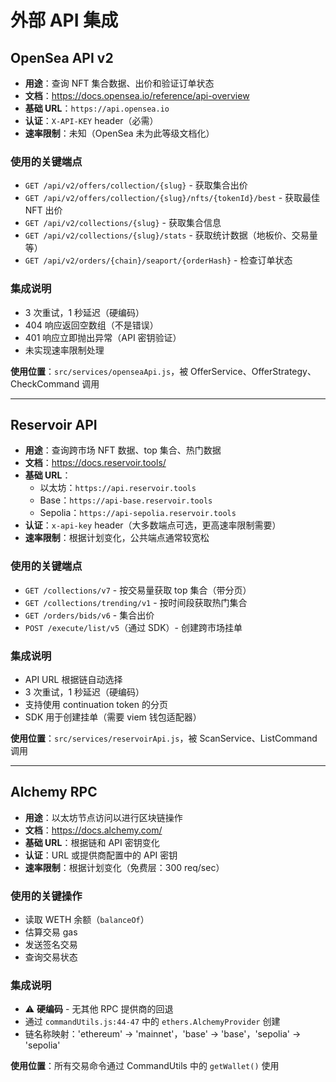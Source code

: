 # 外部 API 集成

## OpenSea API v2

- **用途**：查询 NFT 集合数据、出价和验证订单状态
- **文档**：https://docs.opensea.io/reference/api-overview
- **基础 URL**：`https://api.opensea.io`
- **认证**：`X-API-KEY` header（必需）
- **速率限制**：未知（OpenSea 未为此等级文档化）

### 使用的关键端点

- `GET /api/v2/offers/collection/{slug}` - 获取集合出价
- `GET /api/v2/offers/collection/{slug}/nfts/{tokenId}/best` - 获取最佳 NFT 出价
- `GET /api/v2/collections/{slug}` - 获取集合信息
- `GET /api/v2/collections/{slug}/stats` - 获取统计数据（地板价、交易量等）
- `GET /api/v2/orders/{chain}/seaport/{orderHash}` - 检查订单状态

### 集成说明

- 3 次重试，1 秒延迟（硬编码）
- 404 响应返回空数组（不是错误）
- 401 响应立即抛出异常（API 密钥验证）
- 未实现速率限制处理

**使用位置**：`src/services/openseaApi.js`，被 OfferService、OfferStrategy、CheckCommand 调用

---

## Reservoir API

- **用途**：查询跨市场 NFT 数据、top 集合、热门数据
- **文档**：https://docs.reservoir.tools/
- **基础 URL**：
  - 以太坊：`https://api.reservoir.tools`
  - Base：`https://api-base.reservoir.tools`
  - Sepolia：`https://api-sepolia.reservoir.tools`
- **认证**：`x-api-key` header（大多数端点可选，更高速率限制需要）
- **速率限制**：根据计划变化，公共端点通常较宽松

### 使用的关键端点

- `GET /collections/v7` - 按交易量获取 top 集合（带分页）
- `GET /collections/trending/v1` - 按时间段获取热门集合
- `GET /orders/bids/v6` - 集合出价
- `POST /execute/list/v5`（通过 SDK）- 创建跨市场挂单

### 集成说明

- API URL 根据链自动选择
- 3 次重试，1 秒延迟（硬编码）
- 支持使用 continuation token 的分页
- SDK 用于创建挂单（需要 viem 钱包适配器）

**使用位置**：`src/services/reservoirApi.js`，被 ScanService、ListCommand 调用

---

## Alchemy RPC

- **用途**：以太坊节点访问以进行区块链操作
- **文档**：https://docs.alchemy.com/
- **基础 URL**：根据链和 API 密钥变化
- **认证**：URL 或提供商配置中的 API 密钥
- **速率限制**：根据计划变化（免费层：300 req/sec）

### 使用的关键操作

- 读取 WETH 余额（`balanceOf`）
- 估算交易 gas
- 发送签名交易
- 查询交易状态

### 集成说明

- ⚠️ **硬编码** - 无其他 RPC 提供商的回退
- 通过 `commandUtils.js:44-47` 中的 `ethers.AlchemyProvider` 创建
- 链名称映射：'ethereum' → 'mainnet'，'base' → 'base'，'sepolia' → 'sepolia'

**使用位置**：所有交易命令通过 CommandUtils 中的 `getWallet()` 使用
